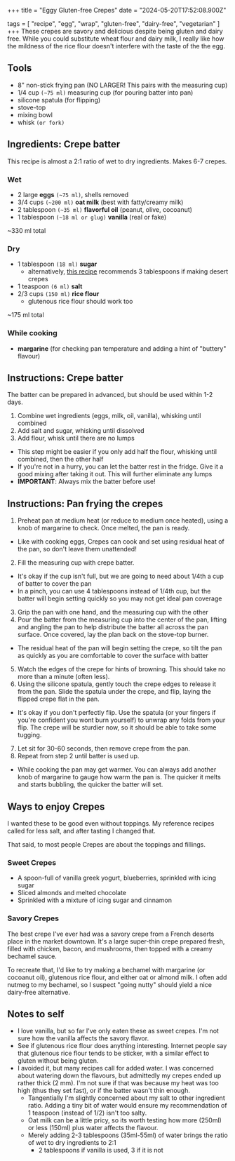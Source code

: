 +++
title = "Eggy Gluten-free Crepes"
date = "2024-05-20T17:52:08.900Z"

tags = [ "recipe", "egg", "wrap", "gluten-free", "dairy-free", "vegetarian" ]
+++
These crepes are savory and delicious despite being gluten and dairy free. While you could substitute wheat flour and dairy milk, I really like how the mildness of the rice flour doesn't interfere with the taste of the the egg.

## Tools

* 8" non-stick frying pan (NO LARGER! This pairs with the measuring cup)
* 1/4 cup `(~75 ml)` measuring cup (for pouring batter into pan)
* silicone spatula (for flipping)
* stove-top
* mixing bowl
* whisk `(or fork)`

## Ingredients: Crepe batter

This recipe is almost a 2:1 ratio of wet to dry ingredients. Makes 6-7 crepes.

### Wet

* 2 large **eggs** `(~75 ml)`, shells removed
* 3/4 cups `(~200 ml)` **oat milk** (best with fatty/creamy milk)
* 2 tablespoon `(~35 ml)` **flavorful oil** (peanut, olive, cocoanut)
* 1 tablespoon `(~18 ml or glug)` **vanilla** (real or fake)

~330 ml total

### Dry

* 1 tablespoon `(18 ml)` **sugar**
  * alternatively, [this recipe](https://www.theflavorbender.com/classic-french-crepes/) recommends 3 tablespoons if making desert crepes
* 1 teaspoon `(6 ml)` **salt**
* 2/3 cups `(150 ml)` **rice flour**
  * glutenous rice flour should work too

~175 ml total

### While cooking

* **margarine** (for checking pan temperature and adding a hint of "buttery" flavour)

## Instructions: Crepe batter
The batter can be prepared in advanced, but should be used within 1-2 days.

1. Combine wet ingredients (eggs, milk, oil, vanilla), whisking until combined
2. Add salt and sugar, whisking until dissolved
3. Add flour, whisk until there are no lumps
  * This step might be easier if you only add half the flour, whisking until combined, then the other half
  * If you're not in a hurry, you can let the batter rest in the fridge. Give it a good mixing after taking it out. This will further eliminate any lumps
  * **IMPORTANT**: Always mix the batter before use!

## Instructions: Pan frying the crepes

1. Preheat pan at medium heat (or reduce to medium once heated), using a knob of margarine to check. Once melted, the pan is ready.
  * Like with cooking eggs, Crepes can cook and set using residual heat of the pan, so don't leave them unattended!
2. Fill the measuring cup with crepe batter.
  * It's okay if the cup isn't full, but we are going to need about 1/4th a cup of batter to cover the pan
  * In a pinch, you can use 4 tablespoons instead of 1/4th cup, but the batter will begin setting quickly so you may not get ideal pan coverage
3. Grip the pan with one hand, and the measuring cup with the other
4. Pour the batter from the measuring cup into the center of the pan, lifting and angling the pan to help distribute the batter all across the pan surface. Once covered, lay the plan back on the stove-top burner.
  * The residual heat of the pan will begin setting the crepe, so tilt the pan as quickly as you are comfortable to cover the surface with batter
5. Watch the edges of the crepe for hints of browning. This should take no more than a minute (often less).
6. Using the silicone spatula, gently touch the crepe edges to release it from the pan. Slide the spatula under the crepe, and flip, laying the flipped crepe flat in the pan.
  * It's okay if you don't perfectly flip. Use the spatula (or your fingers if you're confident you wont burn yourself) to unwrap any folds from your flip. The crepe will be sturdier now, so it should be able to take some tugging.
7. Let sit for 30-60 seconds, then remove crepe from the pan.
8. Repeat from step 2 until batter is used up.
  * While cooking the pan may get warmer. You can always add another knob of margarine to gauge how warm the pan is. The quicker it melts and starts bubbling, the quicker the batter will set.

## Ways to enjoy Crepes

I wanted these to be good even without toppings. My reference recipes called for less salt, and after tasting I changed that.

That said, to most people Crepes are about the toppings and fillings.

### Sweet Crepes

* A spoon-full of vanilla greek yogurt, blueberries, sprinkled with icing sugar
* Sliced almonds and melted chocolate
* Sprinkled with a mixture of icing sugar and cinnamon

### Savory Crepes

The best crepe I've ever had was a savory crepe from a French deserts place in the market downtown. It's a large super-thin crepe prepared fresh, filled with chicken, bacon, and mushrooms, then topped with a creamy bechamel sauce.

To recreate that, I'd like to try making a bechamel with margarine (or cocoanut oil), glutenous rice flour, and either oat or almond milk. I often add nutmeg to my bechamel, so I suspect "going nutty" should yield a nice dairy-free alternative.

## Notes to self

* I love vanilla, but so far I've only eaten these as sweet crepes. I'm not sure how the vanilla affects the savory flavor.
* See if glutenous rice flour does anything interesting. Internet people say that glutenous rice flour tends to be sticker, with a similar effect to gluten without being gluten. 
* I avoided it, but many recipes call for added water. I was concerned about watering down the flavours, but admittedly my crepes ended up rather thick (2 mm). I'm not sure if that was because my heat was too high (thus they set fast), or if the batter wasn't thin enough.
  * Tangentially I'm slightly concerned about my salt to other ingredient ratio. Adding a tiny bit of water would ensure my recommendation of 1 teaspoon (instead of 1/2) isn't too salty.
  * Oat milk can be a little pricy, so its worth testing how more (250ml) or less (150ml) plus water affects the flavour.
  * Merely adding 2-3 tablespoons (35ml-55ml) of water brings the ratio of wet to dry ingredients to 2:1
    * 2 tablespoons if vanilla is used, 3 if it is not
